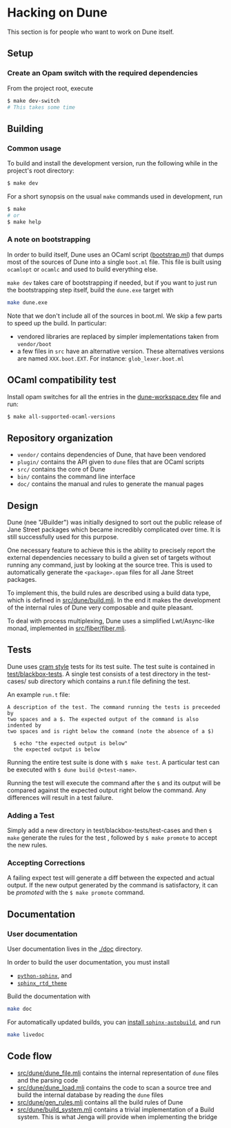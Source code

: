 # Hacking on Dune

This section is for people who want to work on Dune itself.

## Setup

### Create an Opam switch with the required dependencies

From the project root, execute

```sh
$ make dev-switch
# This takes some time
```

## Building

### Common usage

To build and install the development version, run the following while in the
project's root directory:

```sh
$ make dev
```

For a short synopsis on the usual `make` commands used in development, run

```sh
$ make
# or
$ make help
```

### A note on bootstrapping

In order to build itself, Dune uses an OCaml script
([bootstrap.ml](bootstrap.ml)) that dumps most of the sources of Dune into a
single `boot.ml` file. This file is built using `ocamlopt` or `ocamlc`
and used to build everything else.

`make dev` takes care of bootstrapping if needed, but if you want to just run
the bootstrapping step itself, build the `dune.exe` target with

```sh
make dune.exe
```

Note that we don't include all of the sources in boot.ml. We skip a
few parts to speed up the build. In particular:

- vendored libraries are replaced by simpler implementations taken
  from `vendor/boot`
- a few files in `src` have an alternative version. These alternatives
  versions are named `XXX.boot.EXT`. For instance: `glob_lexer.boot.ml`

## OCaml compatibility test

Install opam switches for all the entries in the
[dune-workspace.dev](dune-workspace.dev) file and run:

```sh
$ make all-supported-ocaml-versions
```

## Repository organization

- `vendor/` contains dependencies of Dune, that have been vendored
- `plugin/` contains the API given to `dune` files that are OCaml
  scripts
- `src/` contains the core of Dune
- `bin/` contains the command line interface
- `doc/` contains the manual and rules to generate the manual pages

## Design

Dune (nee "JBuilder") was initially designed to sort out the public release of
Jane Street packages which became incredibly complicated over time. It is still
successfully used for this purpose.

One necessary feature to achieve this is the ability to precisely
report the external dependencies necessary to build a given set of
targets without running any command, just by looking at the source
tree. This is used to automatically generate the `<package>.opam`
files for all Jane Street packages.

To implement this, the build rules are described using a build data type,
which is defined in [src/dune/build.mli](src/dune/build.mli). In the end it
makes the development of the internal rules of Dune very composable and
quite pleasant.

To deal with process multiplexing, Dune uses a simplified
Lwt/Async-like monad, implemented in [src/fiber/fiber.mli](src/fiber/fiber.mli).

## Tests

Dune uses [cram style](https://blog.janestreet.com/testing-with-expectations/)
tests for its test suite. The test suite is contained in
[test/blackbox-tests](test/blackbox-tests). A single test consists of a test
directory in the test-cases/ sub directory which contains a run.t file defining
the test.

An example `run.t` file:

```
A description of the test. The command running the tests is preceeded by
two spaces and a $. The expected output of the command is also indented by
two spaces and is right below the command (note the absence of a $)

  $ echo "the expected output is below"
  the expected output is below
```

Running the entire test suite is done with `$ make test`. A particular test can
be executed with `$ dune build @<test-name>`.

Running the test will execute the command after the `$` and its output will be
compared against the expected output right below the command. Any differences
will result in a test failure.

### Adding a Test

Simply add a new directory in test/blackbox-tests/test-cases and then `$ make`
generate the rules for the test , followed by `$ make promote` to accept the new
rules.

### Accepting Corrections

A failing expect test will generate a diff between the expected and actual
output. If the new output generated by the command is satisfactory, it can be
*promoted* with the `$ make promote` command.

## Documentation

### User documentation

User documentation lives in the [./doc](./doc) directory. 

In order to build the user documentation, you must install

- [`python-sphinx`][python-sphinx], and
- [`sphinx_rtd_theme`][sphinx_rtd_theme]

Build the documentation with

```sh
make doc
```

For automatically updated builds, you can [install
`sphinx-autobuild`][sphinx-autobuild], and run

```sh
make livedoc
```

[python-sphinx]: http://www.sphinx-doc.org/en/master/usage/installation.html
[sphinx_rtd_theme]: https://sphinx-rtd-theme.readthedocs.io/en/stable/
[sphinx-autobuild]: https://pypi.org/project/sphinx-autobuild/

## Code flow

- [src/dune/dune_file.mli](src/dune/dune_file.mli) contains the internal
  representation of `dune` files and the parsing code
- [src/dune/dune_load.mli](src/dune/dune_load.mli) contains the code to scan
  a source tree and build the internal database by reading
  the `dune` files
- [src/dune/gen_rules.mli](src/dune/gen_rules.mli) contains all the build rules
  of Dune
- [src/dune/build_system.mli](src/dune/build_system.mli) contains a trivial
  implementation of a Build system. This is what Jenga will provide
  when implementing the bridge
